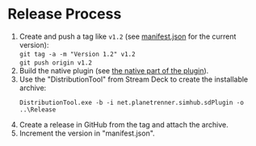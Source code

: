 # Release Process

1. Create and push a tag like `v1.2` (see [manifest.json](net.planetrenner.simhub.sdPlugin/manifest.json) for the current version):  
  `git tag -a -m "Version 1.2" v1.2`  
  `git push origin v1.2`
2. Build the native plugin (see [the native part of the plugin](PluginNative/README.md)).
3. Use the "DistributionTool" from Stream Deck to create the installable archive:
   ```
   DistributionTool.exe -b -i net.planetrenner.simhub.sdPlugin -o ..\Release
   ```
4. Create a release in GitHub from the tag and attach the archive.
5. Increment the version in "manifest.json".
